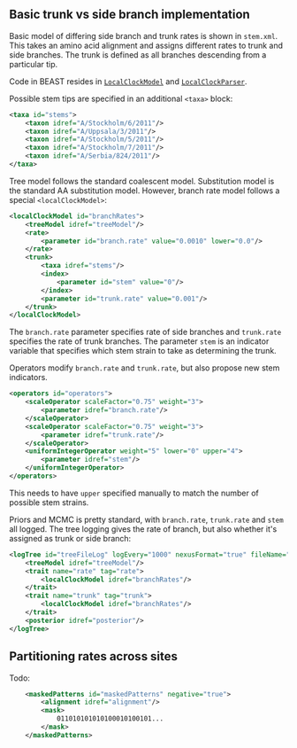 ## Basic trunk vs side branch implementation

Basic model of differing side branch and trunk rates is shown in `stem.xml`.  This takes an amino acid alignment and assigns different rates to trunk and side branches.  The trunk is defined as all branches descending from a particular tip.  

Code in BEAST resides in [`LocalClockModel`](https://code.google.com/p/beast-mcmc/source/browse/trunk/src/dr/evomodel/branchratemodel/LocalClockModel.java) and [`LocalClockParser`](https://code.google.com/p/beast-mcmc/source/browse/trunk/src/dr/evomodelxml/branchratemodel/LocalClockModelParser.java).

Possible stem tips are specified in an additional `<taxa>` block:

```xml
<taxa id="stems">
	<taxon idref="A/Stockholm/6/2011"/>
	<taxon idref="A/Uppsala/3/2011"/>
	<taxon idref="A/Stockholm/5/2011"/>
	<taxon idref="A/Stockholm/7/2011"/>
	<taxon idref="A/Serbia/824/2011"/>		
</taxa>
```

Tree model follows the standard coalescent model.  Substitution model is the standard AA substitution model.  However, branch rate model follows a special `<localClockModel>`:

```xml
<localClockModel id="branchRates">
	<treeModel idref="treeModel"/>
	<rate>
		<parameter id="branch.rate" value="0.0010" lower="0.0"/>
	</rate>
	<trunk>
		<taxa idref="stems"/>
		<index>
			<parameter id="stem" value="0"/>
		</index>
		<parameter id="trunk.rate" value="0.001"/>
	</trunk>
</localClockModel>
```

The `branch.rate` parameter specifies rate of side branches and `trunk.rate` specifies the rate of trunk branches.  The parameter `stem` is an indicator variable that specifies which stem strain to take as determining the trunk.

Operators modify `branch.rate` and `trunk.rate`, but also propose new stem indicators.

```xml
<operators id="operators">
	<scaleOperator scaleFactor="0.75" weight="3">
		<parameter idref="branch.rate"/>
	</scaleOperator>
	<scaleOperator scaleFactor="0.75" weight="3">
		<parameter idref="trunk.rate"/>
	</scaleOperator>
	<uniformIntegerOperator weight="5" lower="0" upper="4">
		<parameter idref="stem"/>
	</uniformIntegerOperator>	
</operators>	
```

This needs to have `upper` specified manually to match the number of possible stem strains.

Priors and MCMC is pretty standard, with `branch.rate`, `trunk.rate` and `stem` all logged.  The tree logging gives the rate of branch, but also whether it's assigned as trunk or side branch:

```xml
<logTree id="treeFileLog" logEvery="1000" nexusFormat="true" fileName="stem.trees" sortTranslationTable="true">
	<treeModel idref="treeModel"/>
	<trait name="rate" tag="rate">
		<localClockModel idref="branchRates"/>
	</trait>
	<trait name="trunk" tag="trunk">
		<localClockModel idref="branchRates"/>
	</trait>
	<posterior idref="posterior"/>
</logTree>
```

## Partitioning rates across sites

Todo:

```xml
	<maskedPatterns id="maskedPatterns" negative="true">
		<alignment idref="alignment"/>
		<mask>
			011010101010100010100101...
		</mask>
	</maskedPatterns>
```
